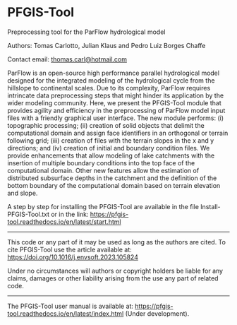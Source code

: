 # PFGIS-Tool
Preprocessing tool for the ParFlow hydrological model

Authors: Tomas Carlotto, Julian Klaus and Pedro Luiz Borges Chaffe

Contact email: thomas.carl@hotmail.com

ParFlow is an open-source high performance parallel hydrological model designed for the integrated modeling of the hydrological cycle from the hillslope to continental scales. Due to its complexity, ParFlow requires intrincate data preprocessing steps that might hinder its application by the wider modeling community. Here, we present the PFGIS-Tool module that provides agility and efficiency in the preprocessing of ParFlow model input files with a friendly graphical user interface. The new module performs: (i) topographic processing; (ii) creation of solid objects that delimit the computational domain and assign face identifiers in an orthogonal or terrain following grid; (iii) creation of files with the terrain slopes in the x and y directions; and (iv) creation of initial and boundary condition files. We provide enhancements that allow modeling of lake catchments with the insertion of multiple boundary conditions into the top face of the computational domain. Other new features allow the estimation of distributed subsurface depths in the catchment and the definition of the bottom boundary of the computational domain based on terrain elevation and slope.

A step by step for installing the PFGIS-Tool are available in the file Install-PFGIS-Tool.txt or in the link: https://pfgis-tool.readthedocs.io/en/latest/start.html

*************************************************************************

This code or any part of it may be used as long as the authors are cited. To cite PFGIS-Tool use the article available at: https://doi.org/10.1016/j.envsoft.2023.105824

Under no circumstances will authors or copyright holders be liable for any claims, damages or other liability arising from the use any part of related code.

*************************************************************************

The PFGIS-Tool user manual is available at: https://pfgis-tool.readthedocs.io/en/latest/index.html (Under development).
